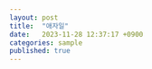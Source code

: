 ```yaml
---
layout: post
title:  "애자일"
date:   2023-11-28 12:37:17 +0900
categories: sample
published: true
---
```


